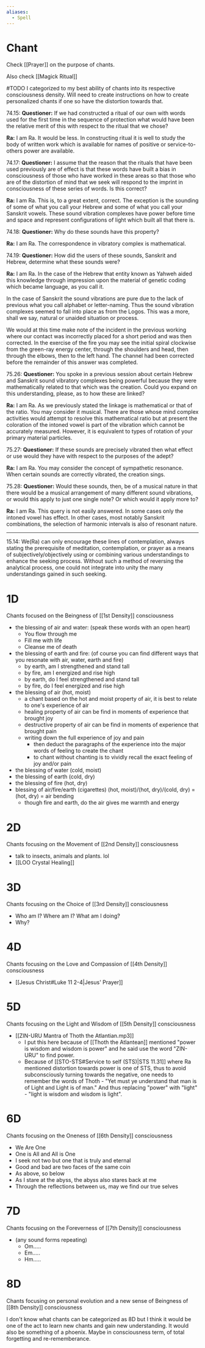 ```yaml
---
aliases:
  - Spell
---
```

# Chant
Check [[Prayer]] on the purpose of chants.

Also check [[Magick Ritual]]

#TODO I categorized to my best ability of chants into its respective consciousness density. Will need to create instructions on how to create personalized chants if one so have the distortion towards that.

74.15: **Questioner:** If we had constructed a ritual of our own with words used for the first time in the sequence of protection what would have been the relative merit of this with respect to the ritual that we chose?

**Ra:** I am Ra. It would be less. In constructing ritual it is well to study the body of written work which is available for names of positive or service-to-others power are available.

74.17: **Questioner:** I assume that the reason that the rituals that have been used previously are of effect is that these words have built a bias in consciousness of those who have worked in these areas so that those who are of the distortion of mind that we seek will respond to the imprint in consciousness of these series of words. Is this correct?

**Ra:** I am Ra. This is, to a great extent, correct. The exception is the sounding of some of what you call your Hebrew and some of what you call your Sanskrit vowels. These sound vibration complexes have power before time and space and represent configurations of light which built all that there is.

74.18: **Questioner:** Why do these sounds have this property?

**Ra:** I am Ra. The correspondence in vibratory complex is mathematical.

74.19: **Questioner:** How did the users of these sounds, Sanskrit and Hebrew, determine what these sounds were?

**Ra:** I am Ra. In the case of the Hebrew that entity known as Yahweh aided this knowledge through impression upon the material of genetic coding which became language, as you call it.  
  
In the case of Sanskrit the sound vibrations are pure due to the lack of previous what you call alphabet or letter-naming. Thus the sound vibration complexes seemed to fall into place as from the Logos. This was a more, shall we say, natural or unaided situation or process.  
  
We would at this time make note of the incident in the previous working where our contact was incorrectly placed for a short period and was then corrected. In the exercise of the fire you may see the initial spiral clockwise from the green-ray energy center, through the shoulders and head, then through the elbows, then to the left hand. The channel had been corrected before the remainder of this answer was completed.

75.26: **Questioner:** You spoke in a previous session about certain Hebrew and Sanskrit sound vibratory complexes being powerful because they were mathematically related to that which was the creation. Could you expand on this understanding, please, as to how these are linked?

**Ra:** I am Ra. As we previously stated the linkage is mathematical or that of the ratio. You may consider it musical. There are those whose mind complex activities would attempt to resolve this mathematical ratio but at present the coloration of the intoned vowel is part of the vibration which cannot be accurately measured. However, it is equivalent to types of rotation of your primary material particles.

75.27: **Questioner:** If these sounds are precisely vibrated then what effect or use would they have with respect to the purposes of the adept?

**Ra:** I am Ra. You may consider the concept of sympathetic resonance. When certain sounds are correctly vibrated, the creation sings.

75.28: **Questioner:** Would these sounds, then, be of a musical nature in that there would be a musical arrangement of many different sound vibrations, or would this apply to just one single note? Or which would it apply more to?

**Ra:** I am Ra. This query is not easily answered. In some cases only the intoned vowel has effect. In other cases, most notably Sanskrit combinations, the selection of harmonic intervals is also of resonant nature.

---

15.14: We(Ra) can only encourage these lines of contemplation, always stating the prerequisite of meditation, contemplation, or prayer as a means of subjectively/objectively using or combining various understandings to enhance the seeking process. Without such a method of reversing the analytical process, one could not integrate into unity the many understandings gained in such seeking.
# 1D
Chants focused on the Beingness of [[1st Density]] consciousness
- the blessing of air and water: (speak these words with an open heart)
	- You flow through me
	- Fill me with life
	- Cleanse me of death 
- the blessing of earth and fire: (of course you can find different ways that you resonate with air, water, earth and fire)
	- by earth, am I strengthened and stand tall
	- by fire, am I energized and rise high
	- by earth, do I feel strengthened and stand tall
	- by fire, do I feel energized and rise high
- the blessing of air (hot, moist)
	- a chant based on the hot and moist property of air, it is best to relate to one's experience of air
	- healing property of air can be find in moments of experience that brought joy
	- destructive property of air can be find in moments of experience that brought pain
	- writing down the full experience of joy and pain
		- then deduct the paragraphs of the experience into the major words of feeling to create the chant
		- to chant without chanting is to vividly recall the exact feeling of joy and/or pain 
- the blessing of water (cold, moist)
- the blessing of earth (cold, dry)
- the blessing of fire (hot, dry)
- blessing of air/fire/earth (cigarettes) (hot, moist)/(hot, dry)/(cold, dry) = (hot, dry) = air bending
	- though fire and earth, do the air gives me warmth and energy
# 2D
Chants focusing on the Movement of [[2nd Density]] consciousness
- talk to insects, animals and plants. lol
- [[LOO Crystal Healing]]
# 3D
Chants focusing on the Choice of [[3rd Density]] consciousness
- Who am I? Where am I? What am I doing?
- Why? 
# 4D
Chants focusing on the Love and Compassion of [[4th Density]] consciousness
- [[Jesus Christ#Luke 11 2-4|Jesus' Prayer]]
# 5D
Chants focusing on the Light and Wisdom of [[5th Density]] consciousness
- [[ZIN-URU Mantra of Thoth the Atlantian.mp3]]
	- I put this here because of [[Thoth the Atlantean]] mentioned "power is wisdom and wisdom is power" and he said use the word "ZIN-URU" to find power.
	- Because of [[STO-STS#Service to self (STS)|STS 11.31]] where Ra mentioned distortion towards power is one of STS, thus to avoid subconsciously turning towards the negative, one needs to remember the words of Thoth - "Yet must ye understand that man is of Light and Light is of man." And thus replacing "power" with "light" - "light is wisdom and wisdom is light".
# 6D
Chants focusing on the Oneness of [[6th Density]] consciousness
- We Are One
- One is All and All is One
- I seek not two but one that is truly and eternal 
- Good and bad are two faces of the same coin 
- As above, so below
- As I stare at the abyss, the abyss also stares back at me
- Through the reflections between us, may we find our true selves 
# 7D
Chants focusing on the Foreverness of [[7th Density]] consciousness
- (any sound forms repeating)
	- Om.....
	- Em.....
	- Hm.....
# 8D
Chants focusing on personal evolution and a new sense of Beingness of [[8th Density]] consciousness

I don't know what chants can be categorized as 8D but I think it would be one of the act to learn new chants and gain new understanding. It would also be something of a phoenix. Maybe in consciousness term, of total forgetting and re-rememberance.
